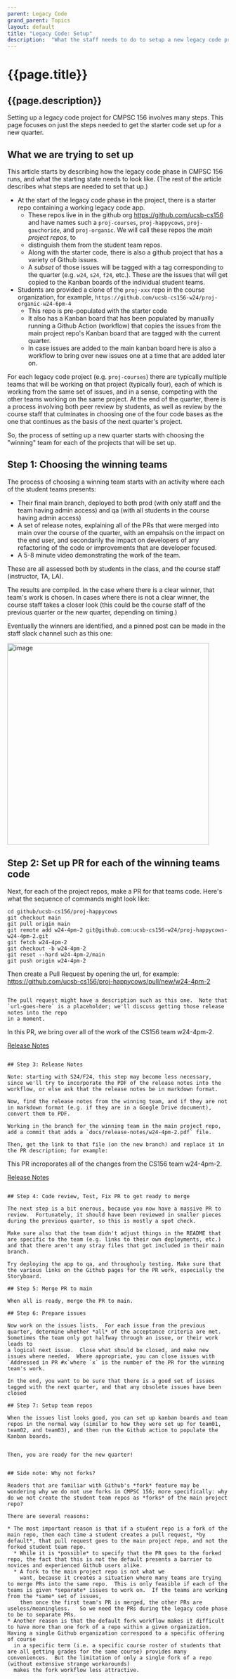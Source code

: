 ```yaml
---
parent: Legacy Code
grand_parent: Topics
layout: default
title: "Legacy Code: Setup"
description:  "What the staff needs to do to setup a new legacy code project"
---
```



# {{page.title}}

## {{page.description}}

Setting up a legacy code project for CMPSC 156 involves many steps. This page focuses on just the steps needed to get the starter code set up for a new quarter.

## What we are trying to set up

This article starts by describing how the legacy code phase in CMPSC 156 runs, and what the starting state needs to look like. (The rest of the article describes what steps are needed to set that up.)

* At the start of the legacy code phase in the project, there is a starter repo containing a working legacy code app.
  * These repos live in in the github org <https://github.com/ucsb-cs156> and have names such a `proj-courses`, `proj-happycows`, `proj-gauchoride`, and `proj-organic`.  We will call these repos the *main project repos*, to
  * distinguish them from the student team repos.
  * Along with the starter code, there is also a github project that has a variety of Github issues.
  * A *subset* of those issues will be tagged with a tag corresponding to the quarter (e.g. `w24`, `s24`, `f24`, etc.).  These are the issues that will get copied to the
    Kanban boards of the individual student teams.
* Students are provided a clone of the `proj-xxx` repo in the course organization, for example, `https://github.com/ucsb-cs156-w24/proj-organic-w24-6pm-4`
  * This repo is pre-populated with the starter code
  * It also has a Kanban board that has been populated by manually running a Github Action (workflow) that copies the issues from the main project repo's Kanban board that are tagged with the current quarter.
  * In case issues are added to the main kanban board here is also a workflow to bring over new issues one at a time that are added later on.

For each legacy code project (e.g.  `proj-courses`) there are typically multiple teams that will be working on that project (typically four), each of which is working from the same set of issues, and in a sense, 
competing with the other teams working on the same project. At the end of the quarter, there is a process involving both peer review by students, as well as review by the course staff that culminates in choosing one 
of the four code bases as the one that continues as the basis of the next quarter's project.

So, the process of setting up a new quarter starts with choosing the "winning" team for each of the projects that will be set up.

## Step 1: Choosing the winning teams

The process of choosing a winning team starts with an activity where each of the student teams presents:
* Their final main branch, deployed to both prod (with only staff and the team having admin access) and qa (with all students in the course having admin access)
* A set of release notes, explaining all of the PRs that were merged into main over the course of the quarter, with an empahsis on the impact on the end user, and secondarily the impact on developers of any refactoring of the code or improvements that are developer focused.
* A 5-8 minute video demonstrating the work of the team.

These are all assessed both by students in the class, and the course staff (instructor, TA, LA).

The results are compiled.  In the case where there is a clear winner, that team's work is chosen. In cases where there is not a clear winner, the course staff takes a closer look (this could be the course staff of the
previous quarter or the new quarter, depending on timing.)

Eventually the winners are identified, and a pinned post can be made in the staff slack channel such as this one: 

<img width="459" alt="image" src="https://github.com/ucsb-cs156/ucsb-cs156.github.io/assets/1119017/f407c0d1-ac3d-4299-8f8b-89f06da2ad85">

## Step 2: Set up PR for each of the winning teams code

Next, for each of the project repos, make a PR for that teams code. Here's what the sequence of commands might look like:

```
cd github/ucsb-cs156/proj-happycows
git checkout main
git pull origin main
git remote add w24-4pm-2 git@github.com:ucsb-cs156-w24/proj-happycows-w24-4pm-2.git
git fetch w24-4pm-2
git checkout -b w24-4pm-2
git reset --hard w24-4pm-2/main
git push origin w24-4pm-2
```

Then create a Pull Request by opening the url, for example: <https://github.com/ucsb-cs156/proj-happycows/pull/new/w24-4pm-2>
```

The pull request might have a description such as this one.  Note that `url-goes-here` is a placeholder; we'll discuss getting those release notes into the repo
in a moment.

```
In this PR, we bring over all of the work of the CS156 team w24-4pm-2.

[Release Notes](url-goes-here)
```

## Step 3: Release Notes

Note: starting with S24/F24, this step may become less necessary, since we'll try to incorporate the PDF of the release notes into the workflow, or else ask that the release notes be in markdown format.

Now, find the release notes from the winning team, and if they are not in markdown format (e.g. if they are in a Google Drive document), convert them to PDF.

Working in the branch for the winning team in the main project repo, add a commit that adds a `docs/release-notes/w24-4pm-2.pdf` file.

Then, get the link to that file (on the new branch) and replace it in the PR description; for example:

```
This PR incroporates all of the changes from the CS156 team w24-4pm-2.

[Release Notes](https://github.com/ucsb-cs156/proj-happycows/blob/w24-4pm-2/docs/release-notes/w24-4pm-2.pdf)

```

## Step 4: Code review, Test, Fix PR to get ready to merge

The next step is a bit onerous, because you now have a massive PR to review.  Fortunately, it should have been reviewed in smaller pieces during the previous quarter, so this is mostly a spot check.

Make sure also that the team didn't adjust things in the README that are specific to the team (e.g. links to their own deployments, etc.) and that there aren't any stray files that got included in their main branch.

Try deploying the app to qa, and throughouly testing. Make sure that the various links on the Github pages for the PR work, especially the Storyboard.

## Step 5: Merge PR to main

When all is ready, merge the PR to main.

## Step 6: Prepare issues

Now work on the issues lists.  For each issue from the previous quarter, determine whether *all* of the acceptance criteria are met. Sometimes the team only got halfway through an issue, or their work leads to
a logical next issue.  Close what should be closed, and make new issues where needed.  Where appropriate, you can close issues with `Addressed in PR #x`where `x` is the number of the PR for the winning team's work.

In the end, you want to be sure that there is a good set of issues tagged with the next quarter, and that any obsolete issues have been closed

## Step 7: Setup team repos

When the issues list looks good, you can set up kanban boards and team repos in the normal way (similar to how they were set up for team01, team02, and team03), and then run the Github action to populate the Kanban boards.


Then, you are ready for the new quarter!


## Side note: Why not forks?

Readers that are familiar with Github's *fork* feature may be wondering why we do not use forks in CMPSC 156; more specifically: why do we not create the student team repos as *forks* of the main project repo?

There are several reasons:

* The most important reason is that if a student repo is a fork of the main repo, then each time a student creates a pull request, *by default*, that pull request goes to the main project repo, and not the forked student team repo.
  * While it is *possible* to specify that the PR goes to the forked repo, the fact that this is not the default presents a barrier to novices and experienced Github users alike.
  * A fork to the main project repo is not what we 
    want, because it creates a situation where many teams are trying to merge PRs into the same repo.  This is only feasible if each of the teams is given *separate* issues to work on.  If the teams are working from the *same* set of issues,
    then once the first team's PR is merged, the other PRs are useless/meaningless.   So we need the PRs during the legacy code phase to be to separate PRs.
* Another reason is that the default fork workflow makes it difficult to have more than one fork of a repo within a given organization.  Having a single Github organization correspond to a specific offering of course
  in a specific term (i.e. a specific course roster of students that are all getting grades for the same course) provides many conveniences.  But the limitation of only a single fork of a repo (without extensive strange workarounds)
  makes the fork workflow less attractive.
   
